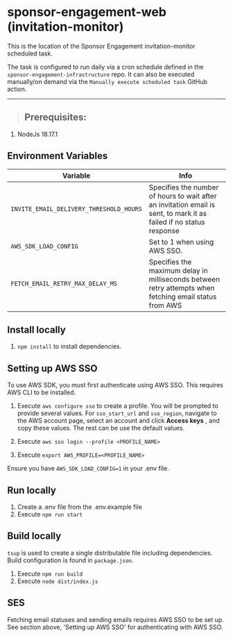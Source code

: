 # sponsor-engagement-web (invitation-monitor)

This is the location of the Sponsor Engagement invitation-monitor scheduled task.

The task is configured to run daily via a cron schedule defined in the `sponsor-engagement-infrastructure` repo. It can also be executed manually/on demand via the `Manually execute scheduled task` GitHub action.

---

> ## Prerequisites:

1. NodeJs 18.17.1

## Environment Variables

| Variable                                | Info                                                                                                                |
| --------------------------------------- | ------------------------------------------------------------------------------------------------------------------- |
| `INVITE_EMAIL_DELIVERY_THRESHOLD_HOURS` | Specifies the number of hours to wait after an invitation email is sent, to mark it as failed if no status response |
| `AWS_SDK_LOAD_CONFIG`                   | Set to 1 when using AWS SSO.                                                                                        |
| `FETCH_EMAIL_RETRY_MAX_DELAY_MS`        | Specifies the maximum delay in milliseconds between retry attempts when fetching email status from AWS              |

## Install locally

1. `npm install` to install dependencies.

## Setting up AWS SSO

To use AWS SDK, you must first authenticate using AWS SSO. This requires AWS CLI to be installed.

1. Execute `aws configure sso` to create a profile. You will be prompted to provide several values. For `sso_start_url` and `sso_region`, navigate to the AWS account page, select an account and click **Access keys** , and copy these values. The rest can be use the default values.

2. Execute `aws sso login --profile <PROFILE_NAME>`

3. Execute `export AWS_PROFILE=<PROFILE_NAME>`

Ensure you have `AWS_SDK_LOAD_CONFIG=1` in your .env file.

## Run locally

1. Create a .env file from the .env.example file
2. Execute `npm run start`

## Build locally

`tsup` is used to create a single distributable file including dependencies. Build configuration is found in `package.json`.

1. Execute `npm run build`
2. Execute `node dist/index.js`

## SES

Fetching email statuses and sending emails requires AWS SSO to be set up. See section above, 'Setting up AWS SSO' for authenticating with AWS SSO.
